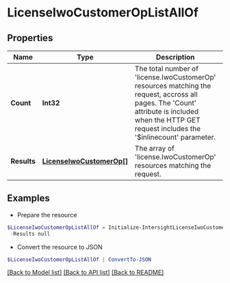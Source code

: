 # LicenseIwoCustomerOpListAllOf
## Properties

Name | Type | Description | Notes
------------ | ------------- | ------------- | -------------
**Count** | **Int32** | The total number of &#39;license.IwoCustomerOp&#39; resources matching the request, accross all pages. The &#39;Count&#39; attribute is included when the HTTP GET request includes the &#39;$inlinecount&#39; parameter. | [optional] 
**Results** | [**LicenseIwoCustomerOp[]**](LicenseIwoCustomerOp.md) | The array of &#39;license.IwoCustomerOp&#39; resources matching the request. | [optional] 

## Examples

- Prepare the resource
```powershell
$LicenseIwoCustomerOpListAllOf = Initialize-IntersightLicenseIwoCustomerOpListAllOf  -Count null `
 -Results null
```

- Convert the resource to JSON
```powershell
$LicenseIwoCustomerOpListAllOf | ConvertTo-JSON
```

[[Back to Model list]](../README.md#documentation-for-models) [[Back to API list]](../README.md#documentation-for-api-endpoints) [[Back to README]](../README.md)

